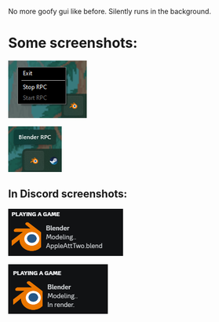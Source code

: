No more goofy gui like before. Silently runs in the background.

# Some screenshots:

![Blender Menu](./BetterBlenderRPC/Assets/ReadMe/BlenderRPC.png)

![Blender Idle](./BetterBlenderRPC/Assets/ReadMe/BlenderRPC-Idle.png)

## In Discord screenshots:

![Discord](./BetterBlenderRPC/Assets/ReadMe/BlenderRPC-Discord.png)

![Discord](./BetterBlenderRPC/Assets/ReadMe/BlenderRPC-Discord-Render.png)

